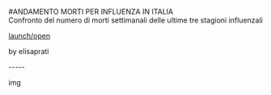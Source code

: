 #ANDAMENTO MORTI PER INFLUENZA IN ITALIA <br> 
Confronto del numero di morti settimanali delle ultime tre stagioni influenzali <br> 


[launch/open](https://github.com/dsii-2018-unirsm) <br> 

by elisaprati <br> 

----- <br> 

img <br> 






